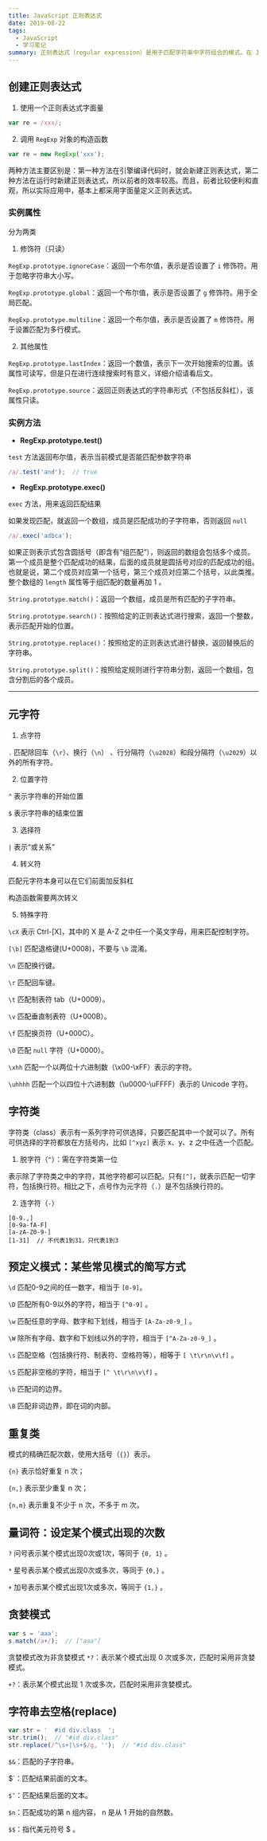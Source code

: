 ```yaml
---
title: JavaScript 正则表达式
date: 2019-08-22
tags:
  - JavaScript
  - 学习笔记
summary: 正则表达式（regular expression）是用于匹配字符串中字符组合的模式。在 JavaScript中，正则表达式也是对象，其体系参照 Perl 5 建立。
---
```


## 创建正则表达式
1. 使用一个正则表达式字面量

```js
var re = /xxx/;
```

2. 调用 `RegExp` 对象的构造函数

```js
var re = new RegExp('xxx');
```

两种方法主要区别是：第一种方法在引擎编译代码时，就会新建正则表达式，第二种方法在运行时新建正则表达式，所以前者的效率较高。而且，前者比较便利和直观，所以实际应用中，基本上都采用字面量定义正则表达式。

### 实例属性

分为两类

1. 修饰符（只读）

`RegExp.prototype.ignoreCase`：返回一个布尔值，表示是否设置了 `i` 修饰符。用于忽略字符串大小写。

`RegExp.prototype.global`：返回一个布尔值，表示是否设置了 `g` 修饰符。用于全局匹配。

`RegExp.prototype.multiline`：返回一个布尔值，表示是否设置了 `m` 修饰符。用于设置匹配为多行模式。

2. 其他属性

`RegExp.prototype.lastIndex`：返回一个数值，表示下一次开始搜索的位置。该属性可读写，但是只在进行连续搜索时有意义，详细介绍请看后文。

`RegExp.prototype.source`：返回正则表达式的字符串形式（不包括反斜杠），该属性只读。

### 实例方法

- **RegExp.prototype.test()**

`test` 方法返回布尔值，表示当前模式是否能匹配参数字符串

```js
/a/.test('and');  // true
```

- **RegExp.prototype.exec()**

`exec` 方法，用来返回匹配结果

如果发现匹配，就返回一个数组，成员是匹配成功的子字符串，否则返回 `null`

```js
/a/.exec('adbca');
```

如果正则表示式包含圆括号（即含有“组匹配”），则返回的数组会包括多个成员。第一个成员是整个匹配成功的结果，后面的成员就是圆括号对应的匹配成功的组。也就是说，第二个成员对应第一个括号，第三个成员对应第二个括号，以此类推。整个数组的 `length` 属性等于组匹配的数量再加 1 。

`String.prototype.match()`：返回一个数组，成员是所有匹配的子字符串。

`String.prototype.search()`：按照给定的正则表达式进行搜索，返回一个整数，表示匹配开始的位置。

`String.prototype.replace()`：按照给定的正则表达式进行替换，返回替换后的字符串。

`String.prototype.split()`：按照给定规则进行字符串分割，返回一个数组，包含分割后的各个成员。

---

## 元字符

1. 点字符

`.` 匹配除回车（`\r`）、换行（`\n`） 、行分隔符（`\u2028`）和段分隔符（`\u2029`）以外的所有字符。

2. 位置字符

`^` 表示字符串的开始位置

`$` 表示字符串的结束位置

3. 选择符

`|` 表示“或关系”

4. 转义符

匹配元字符本身可以在它们前面加反斜杠

构造函数需要两次转义

5. 特殊字符

`\cX` 表示 Ctrl-[X]，其中的 X 是 A-Z 之中任一个英文字母，用来匹配控制字符。

`[\b]` 匹配退格键(U+0008)，不要与 `\b` 混淆。

`\n` 匹配换行键。

`\r` 匹配回车键。

`\t` 匹配制表符 tab（U+0009）。

`\v` 匹配垂直制表符（U+000B）。

`\f` 匹配换页符（U+000C）。

`\0` 匹配 `null` 字符（U+0000）。

`\xhh` 匹配一个以两位十六进制数（\x00-\xFF）表示的字符。

`\uhhhh` 匹配一个以四位十六进制数（\u0000-\uFFFF）表示的 Unicode 字符。

## 字符类

字符类（class）表示有一系列字符可供选择，只要匹配其中一个就可以了。所有可供选择的字符都放在方括号内，比如 `[^xyz]` 表示 x、y、z 之中任选一个匹配。

1. 脱字符（`^`）：需在字符类第一位

表示除了字符类之中的字符，其他字符都可以匹配。只有`[^]`，就表示匹配一切字符，包括换行符。相比之下，点号作为元字符（`.`）是不包括换行符的。

2. 连字符（`-`）

```
[0-9.,]
[0-9a-fA-F]
[a-zA-Z0-9-]
[1-31]  // 不代表1到31，只代表1到3
```

## 预定义模式：某些常见模式的简写方式

`\d` 匹配0-9之间的任一数字，相当于 `[0-9]`。

`\D` 匹配所有0-9以外的字符，相当于 `[^0-9]` 。

`\w` 匹配任意的字母、数字和下划线，相当于 `[A-Za-z0-9_]` 。

`\W` 除所有字母、数字和下划线以外的字符，相当于 `[^A-Za-z0-9_]` 。

`\s` 匹配空格（包括换行符、制表符、空格符等），相等于 `[ \t\r\n\v\f]` 。

`\S` 匹配非空格的字符，相当于 `[^ \t\r\n\v\f]` 。

`\b` 匹配词的边界。

`\B` 匹配非词边界，即在词的内部。

## 重复类

模式的精确匹配次数，使用大括号（`{}`）表示。

`{n}` 表示恰好重复 n 次；

`{n,}` 表示至少重复 n 次；

`{n,m}` 表示重复不少于 n 次，不多于 m 次。

## 量词符：设定某个模式出现的次数

`?` 问号表示某个模式出现0次或1次，等同于 `{0, 1}` 。

`*` 星号表示某个模式出现0次或多次，等同于 `{0,}` 。

`+` 加号表示某个模式出现1次或多次，等同于 `{1,}` 。

## 贪婪模式

```js
var s = 'aaa';
s.match(/a+/);  // ["aaa"]
```

贪婪模式改为非贪婪模式
`*?`：表示某个模式出现 0 次或多次，匹配时采用非贪婪模式。

`+?`：表示某个模式出现 1 次或多次，匹配时采用非贪婪模式。

## 字符串去空格(replace)

```js
var str = '  #id div.class  ';
str.trim();  // "#id div.class"
str.replace(/^\s+|\s+$/g, '');  // "#id div.class"
```

`$&`：匹配的子字符串。

$`：匹配结果前面的文本。

`$’`：匹配结果后面的文本。

`$n`：匹配成功的第 n 组内容， n 是从 1 开始的自然数。

`$$`：指代美元符号 $ 。